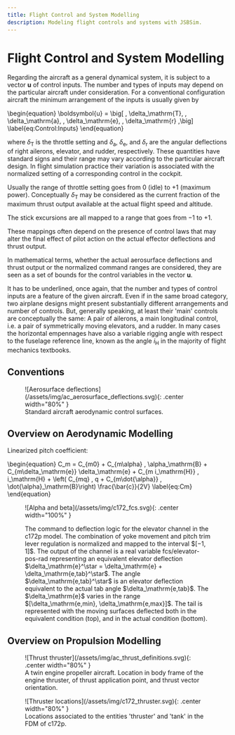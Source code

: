 ```yaml
---
title: Flight Control and System Modelling
description: Modeling flight controls and systems with JSBSim.
---
```


# Flight Control and System Modelling

Regarding the aircraft as a general dynamical system, it is subject to a vector $\boldsymbol{u}$ of control inputs. The number and types of inputs may depend on the particular aircraft under consideration. For a conventional configuration aircraft the minimum arrangement of the inputs is usually given by

\begin{equation}
\boldsymbol{u} = \big[ \,
\delta_\mathrm{T}, \, \delta_\mathrm{a}, \, \delta_\mathrm{e}, \, \delta_\mathrm{r}
\,\big]
\label{eq:Control:Inputs}
\end{equation}

where $\delta_\mathrm{T}$ is the throttle setting and $\delta_\mathrm{a}$, $\delta_\mathrm{e}$, and $\delta_\mathrm{r}$ are the angular deflections of right ailerons, elevator, and rudder, respectively. These quantities have standard signs and their range may vary according to the particular aircraft design. In flight simulation practice their variation is associated with the normalized setting of a corresponding control in the cockpit.

Usually the range of throttle setting goes from 0 (idle) to $+1$ (maximum power). Conceptually $\delta_\mathrm{T}$ may be considered as the current fraction of the maximum thrust output available at the actual flight speed and altitude.

The stick excursions are all mapped to a range that goes from $−1$ to $+1$.

These mappings often depend on the presence of control laws that may alter the final effect of pilot action on the actual effector deflections and thrust output.

In mathematical terms, whether the actual aerosurface deflections and thrust output or the normalized command ranges are considered, they are seen as a set of bounds for the control variables in the vector $\boldsymbol{u}$.

It has to be underlined, once again, that the number and types of control inputs are a feature of the given aircraft. Even if in the same broad category, two airplane designs might present substantially different arrangements and number of controls. But, generally speaking, at least their 'main' controls are conceptually the same: A pair of ailerons, a main longitudinal control, i.e. a pair of symmetrically moving elevators, and a rudder. In many cases the horizontal empennages have also a variable rigging angle with respect to the fuselage reference line, known as the angle $i_\mathrm{H}$ in the majority of flight mechanics textbooks.

## Conventions

<figure markdown>
  ![Aerosurface deflections](/assets/img/ac_aerosurface_deflections.svg){: .center width="80%" }
  <figcaption>
    Standard aircraft aerodynamic control surfaces.
  </figcaption>
</figure>

## Overview on Aerodynamic Modelling

Linearized pitch coefficient:

\begin{equation}
C_m = C_{m0} + C_{m\alpha} \, \alpha_\mathrm{B} + C_{m\delta_\mathrm{e}} \delta_\mathrm{e} + C_{m i_\mathrm{H}} \, i_\mathrm{H} + \left( C_{mq} \, q + C_{m\dot{\alpha}} \, \dot{\alpha}_\mathrm{B}\right) \frac{\bar{c}}{2V}
\label{eq:Cm}
\end{equation}

<figure markdown>
  ![Alpha and beta](/assets/img/c172_fcs.svg){: .center width="100%" }
  <p markdown="span">
	The command to deflection logic for the elevator channel in the c172p model. The combination of yoke movement and pitch trim lever regulation is normalized and mapped to the interval $[−1, 1]$. The output of the channel is a real variable fcs/elevator-pos-rad representing an equivalent elevator deflection $\delta_\mathrm{e}^\star = \delta_\mathrm{e} + \delta_\mathrm{e,tab}^\star$. The angle $\delta_\mathrm{e,tab}^\star$ is an elevator deflection equivalent to the actual tab angle $\delta_\mathrm{e,tab}$. The $\delta_\mathrm{e}$ varies in the range $[\delta_\mathrm{e,min}, \delta_\mathrm{e,max}]$. The tail is represented with the moving surfaces deflected both in the equivalent condition (top), and in the actual condition (bottom).
  </p>
</figure>

## Overview on Propulsion Modelling

<figure markdown>
  ![Thrust thruster](/assets/img/ac_thrust_definitions.svg){: .center width="80%" }
  <figcaption>
	A twin engine propeller aircraft. Location in body frame of the engine thruster, of thrust application point, and thrust vector orientation.
  </figcaption>
</figure>

<figure markdown>
  ![Thruster locations](/assets/img/c172_thruster.svg){: .center width="80%" }
  <figcaption>
	Locations associated to the entities 'thruster' and 'tank' in the FDM of c172p.
  </figcaption>
</figure>
